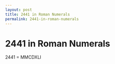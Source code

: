 ```yaml
---
layout: post
title: 2441 in Roman Numerals
permalink: 2441-in-roman-numerals
---
```


# 2441 in Roman Numerals

2441 = MMCDXLI
